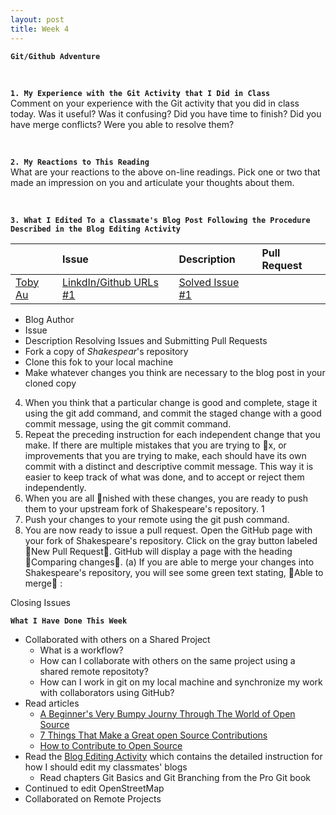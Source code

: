 ```yaml
---
layout: post
title: Week 4
---
```


**`Git/Github Adventure`**

&nbsp;
&nbsp;
&nbsp;

**`1. My Experience with the Git Activity that I Did in Class`**  
Comment on your experience with the Git activity that you did in class today. Was it useful? Was it confusing? Did you have time to finish? Did you have merge conflicts? Were you able to resolve them?

&nbsp;
&nbsp;

**`2. My Reactions to This Reading`**  
What are your reactions to the above on-line readings. Pick one or two that made an impression on you and articulate your thoughts about them.

&nbsp;
&nbsp;

**`3. What I Edited To a Classmate's Blog Post Following the Procedure Described in the Blog Editing Activity`**

| | Issue | Description | Pull Request |
|:---|:---|:---|:---|
| [Toby Au](https://hunter-college-ossd-fall-2019.github.io/tobyau-weekly/) | [LinkdIn/Github URLs #1](https://github.com/hunter-college-ossd-fall-2019/tobyau-weekly/issues/1) | [Solved Issue #1](https://github.com/hunter-college-ossd-fall-2019/tobyau-weekly/pull/2) |


- Blog Author
- Issue
- Description
Resolving Issues and Submitting Pull Requests
- Fork a copy of _Shakespear_'s repository
- Clone this fok to your local machine
- Make whatever changes you think are necessary to the blog post in your cloned copy
4. When you think that a particular change is good and complete, stage it using the git add command,
and commit the staged change with a good commit message, using the git commit command.
5. Repeat the preceding instruction for each independent change that you make. If there are multiple
mistakes that you are trying to x, or improvements that you are trying to make, each should have
its own commit with a distinct and descriptive commit message. This way it is easier to keep track of
what was done, and to accept or reject them independently.
6. When you are all nished with these changes, you are ready to push them to your upstream fork of
Shakespeare's repository. 1
7. Push your changes to your remote using the git push command.
8. You are now ready to issue a pull request. Open the GitHub page with your fork of Shakespeare's
repository. Click on the gray button labeled New Pull Request. GitHub will display a page with
the heading Comparing changes.
(a) If you are able to merge your changes into Shakespeare's repository, you will see some green text
stating, Able to merge :

Closing Issues
&nbsp;
&nbsp;
&nbsp;

**`What I Have Done This Week`**
- Collaborated with others on a Shared Project
  - What is a workflow?
  - How can I collaborate with others on the same project using a shared remote repositoty?
  - How can I work in git on my local machine and synchronize my work with collaborators using GitHub?
- Read articles
  - [A Beginner's Very Bumpy Journy Through The World of Open Source](https://www.freecodecamp.org/news/a-beginners-very-bumpy-journey-through-the-world-of-open-source-4d108d540b39/)
  - [7 Things That Make a Great open Source Contributions](https://blog.newrelic.com/engineering/open-source-contribution/)
  - [How to Contribute to Open Source](https://opensource.guide/how-to-contribute/)
- Read the [Blog Editing Activity](http://www.compsci.hunter.cuny.edu/~sweiss/course_materials/csci395.86/activities_f19/blog_editing_activity.pdf) which contains the detailed instruction for how I should edit my classmates' blogs
  - Read chapters Git Basics and Git Branching from the Pro Git book
- Continued to edit OpenStreetMap
- Collaborated on Remote Projects
  
